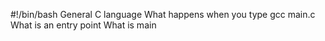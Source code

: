#!/bin/bash
General C language What happens when you type gcc main.c What is an entry point What is main

